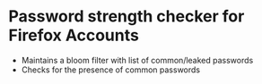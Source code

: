 # Password strength checker for Firefox Accounts
* Maintains a bloom filter with list of common/leaked passwords
* Checks for the presence of common passwords 
